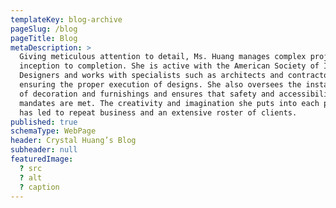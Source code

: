 ```yaml
---
templateKey: blog-archive
pageSlug: /blog
pageTitle: Blog
metaDescription: >
  Giving meticulous attention to detail, Ms. Huang manages complex projects from
  inception to completion. She is active with the American Society of Interior
  Designers and works with specialists such as architects and contractors in
  ensuring the proper execution of designs. She also oversees the installation
  of decoration and furnishings and ensures that safety and accessibility
  mandates are met. The creativity and imagination she puts into each project
  has led to repeat business and an extensive roster of clients.
published: true
schemaType: WebPage
header: Crystal Huang’s Blog
subheader: null
featuredImage:
  ? src
  ? alt
  ? caption
---
```

